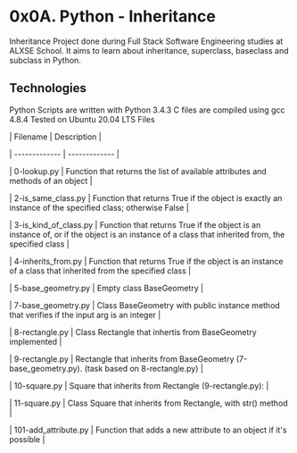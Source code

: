 # 0x0A. Python - Inheritance
Inheritance
Project done during Full Stack Software Engineering studies at ALXSE School. It aims to learn about inheritance, superclass, baseclass and subclass in Python.

##  Technologies
Python Scripts are written with Python 3.4.3
C files are compiled using gcc 4.8.4
Tested on Ubuntu 20.04 LTS
Files



| Filename |	Description |

| ------------- | ------------- |

| 0-lookup.py	| Function that returns the list of available attributes and methods of an object | 

| 2-is_same_class.py	| Function that returns True if the object is exactly an instance of the specified class; otherwise False |

| 3-is_kind_of_class.py |	Function that returns True if the object is an instance of, or if the object is an instance of a class that inherited from, the specified class |

| 4-inherits_from.py |	Function that returns True if the object is an instance of a class that inherited from the specified class |

| 5-base_geometry.py |	Empty class BaseGeometry |

| 7-base_geometry.py	| Class BaseGeometry with public instance method that verifies if the input arg is an integer |

| 8-rectangle.py |	Class Rectangle that inhertis from BaseGeometry implemented |

| 9-rectangle.py | Rectangle that inherits from BaseGeometry (7-base_geometry.py). (task based on 8-rectangle.py) |

| 10-square.py | Square that inherits from Rectangle (9-rectangle.py): |


| 11-square.py |	Class Square that inherits from Rectangle, with str() method |

| 101-add_attribute.py |	Function that adds a new attribute to an object if it's possible |

